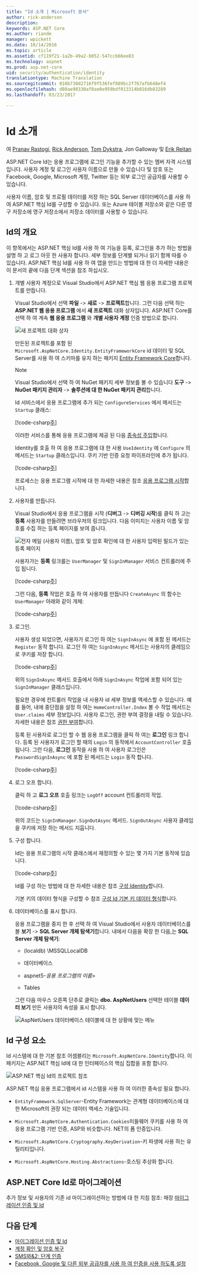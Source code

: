 ```yaml
---
title: "Id 소개 | Microsoft 문서"
author: rick-anderson
description: 
keywords: ASP.NET Core
ms.author: riande
manager: wpickett
ms.date: 10/14/2016
ms.topic: article
ms.assetid: cf119f21-1a2b-49a2-b052-547ccb66ee83
ms.technology: aspnet
ms.prod: asp.net-core
uid: security/authentication/identity
translationtype: Machine Translation
ms.sourcegitcommit: 010b730d2716f9f536fef889bc2f767afb648ef4
ms.openlocfilehash: d80ae98330af8ae0e959bdf013314b016db83289
ms.lasthandoff: 03/23/2017

---
```

# <a name="introduction-to-identity"></a>Id 소개

여 [Pranav Rastogi](https://github.com/rustd), [Rick Anderson](https://twitter.com/RickAndMSFT), [Tom Dykstra](https://github.com/tdykstra), Jon Galloway 및 [Erik Reitan](https://github.com/Erikre)

ASP.NET Core Id는 응용 프로그램에 로그인 기능을 추가할 수 있는 멤버 자격 시스템입니다. 사용자 계정 및 로그인 사용자 이름으로 만들 수 있습니다 및 암호 또는 Facebook, Google, Microsoft 계정, Twitter 등는 외부 로그인 공급자를 사용할 수 있습니다.

사용자 이름, 암호 및 프로필 데이터를 저장 하는 SQL Server 데이터베이스를 사용 하 여 ASP.NET 핵심 Id를 구성할 수 있습니다. 또는 Azure 테이블 저장소와 같은 다른 영구 저장소에 영구 저장소에서 저장소 데이터를 사용할 수 있습니다.

## <a name="overview-of-identity"></a>Id의 개요

이 항목에서는 ASP.NET 핵심 Id를 사용 하 여 기능을 등록, 로그인을 추가 하는 방법을 설명 하 고 로그 아웃 한 사용자 합니다. 세부 정보를 단계별 되거나 읽기 함께 따를 수 있습니다. ASP.NET 핵심 Id를 사용 하 여 앱을 만드는 방법에 대 한 더 자세한 내용은이 문서의 끝에 다음 단계 섹션을 참조 하십시오.

1.  개별 사용자 계정으로 Visual Studio에서 ASP.NET 핵심 웹 응용 프로그램 프로젝트를 만듭니다.

    Visual Studio에서 선택 **파일** -> **새로** -> **프로젝트**합니다. 그런 다음 선택 하는 **ASP.NET 웹 응용 프로그램** 에서 **새 프로젝트** 대화 상자입니다. ASP.NET Core를 선택 하 여 계속 **웹 응용 프로그램** 와 **개별 사용자 계정** 인증 방법으로 합니다.
 
    ![새 프로젝트 대화 상자](identity/_static/01-mvc.png)
 
    만든된 프로젝트를 포함 된 `Microsoft.AspNetCore.Identity.EntityFrameworkCore` id 데이터 및 SQL Server를 사용 하 여 스키마를 유지 하는 패키지 [Entity Framework Core](https://docs.efproject.net)합니다.
 
    > [!NOTE]
    >Visual Studio에서 선택 하 여 NuGet 패키지 세부 정보를 볼 수 있습니다 **도구** -> **NuGet 패키지 관리자** -> **솔루션에 대 한 NuGet 패키지 관리**합니다.
 
    Id 서비스에서 응용 프로그램에 추가 되는 `ConfigureServices` 에서 메서드는 `Startup` 클래스:
 
    [!code-csharp[주](identity/sample/src/ASPNET-IdentityDemo/Startup.cs?highlight=10-12&range=38-56)]
    
    이러한 서비스를 통해 응용 프로그램에 제공 된 다음 [종속성 주입](../../fundamentals/dependency-injection.md)합니다.
 
    Identity를 호출 하 여 응용 프로그램에 대 한 사용 `UseIdentity` 에 `Configure` 의 메서드는 `Startup` 클래스입니다. 쿠키 기반 인증 요청 파이프라인에 추가 됩니다.
 
    [!code-csharp[주](identity/sample/src/ASPNET-IdentityDemo/Startup.cs?highlight=22&range=58-89)]
 
    프로세스는 응용 프로그램 시작에 대 한 자세한 내용은 참조 [응용 프로그램 시작](../../fundamentals/startup.md)합니다.

2.  사용자를 만듭니다.
 
    Visual Studio에서 응용 프로그램을 시작 (**디버그** -> **디버깅 시작**)를 클릭 하 고는 **등록** 사용자를 만들려면 브라우저의 링크입니다. 다음 이미지는 사용자 이름 및 암호를 수집 하는 등록 페이지를 보여 줍니다.
 
    ![전자 메일 (사용자 이름), 암호 및 암호 확인에 대 한 사용자 입력된 필드가 있는 등록 페이지](identity/_static/02-reg.png)
 
    사용자가는 **등록** 링크를는 `UserManager` 및 `SignInManager` 서비스 컨트롤러에 주입 됩니다.
 
    [!code-csharp[주](identity/sample/src/ASPNET-IdentityDemo/Controllers/AccountController.cs?highlight=3-4,11-12,17-18&range=19-43)]
 
    그런 다음, **등록** 작업은 호출 하 여 사용자를 만듭니다 `CreateAsync` 의 함수는 `UserManager` 아래와 같이 개체:
 
    [!code-csharp[주](identity/sample/src/ASPNET-IdentityDemo/Controllers/AccountController.cs?highlight=9&range=101-128)]
 
3.  로그인.
 
    사용자 생성 되었으면, 사용자가 로그인 하 여는 `SignInAsync` 에 포함 된 메서드는 `Register` 동작 합니다. 로그인 하 여는 `SignInAsync` 메서드는 사용자의 클레임으로 쿠키를 저장 합니다.
 
    [!code-csharp[주](identity/sample/src/ASPNET-IdentityDemo/Controllers/AccountController.cs?range=101-128&highlight=18)]
 
    위의 `SignInAsync` 메서드 호출에서 아래 `SignInAsync` 작업에 포함 되어 있는 `SignInManager` 클래스입니다.
 
    필요한 경우에 컨트롤러 작업을 내 사용자 id 세부 정보를 액세스할 수 있습니다. 예를 들어, 내에 중단점을 설정 하 여는 `HomeController.Index` 볼 수 작업 메서드는 `User.claims` 세부 정보입니다. 사용자 로그인, 권한 부여 결정을 내릴 수 있습니다. 자세한 내용은 참조 [권한 부여](../authorization/index.md)합니다.
 
    등록 된 사용자로 로그인 할 수 웹 응용 프로그램을 클릭 하 여는 **로그인** 링크 합니다.  등록 된 사용자가 로그인 할 때의 `Login` 의 동작에서 `AccountController` 호출 됩니다. 그런 다음, **로그인** 동작을 사용 하 여 사용자 로그인은 `PasswordSignInAsync` 에 포함 된 메서드는 `Login` 동작 합니다.
 
    [!code-csharp[주](identity/sample/src/ASPNET-IdentityDemo/Controllers/AccountController.cs?highlight=11&range=54-89)]
 
4.  로그 오프 합니다.
 
    클릭 하 고 **로그 오프** 호출 링크는 `LogOff` account 컨트롤러의 작업.
 
    [!code-csharp[주](identity/sample/src/ASPNET-IdentityDemo/Controllers/AccountController.cs?highlight=5&range=131-138)]
 
    위의 코드는 `SignInManager.SignOutAsync` 메서드. `SignOutAsync` 사용자 클레임을 쿠키에 저장 하는 메서드 지웁니다.
 
5.  구성 합니다.

    Id는 응용 프로그램의 시작 클래스에서 재정의할 수 있는 몇 가지 기본 동작에 있습니다.
 
    [!code-csharp[주](identity/sample/src/ASPNET-IdentityDemo/Startup.cs?highlight=5&range=57-78)]
    
    Id를 구성 하는 방법에 대 한 자세한 내용은 참조 [구성 Identity](identity-configuration.md)합니다.
    
    기본 키의 데이터 형식을 구성할 수 참조 [구성 Id 기본 키 데이터 형식](identity-primary-key-configuration.md)합니다.
 
6.  데이터베이스를 표시 합니다.

    응용 프로그램을 중지 한 후 선택 하 여 Visual Studio에서 사용자 데이터베이스를 볼 **보기** -> **SQL Server 개체 탐색기**합니다. 내에서 다음을 확장 한 다음,는 **SQL Server 개체 탐색기**:
    
    * (localdb) \MSSQLLocalDB
    
    * 데이터베이스
    
    * aspnet5-*응용 프로그램의 이름*>
    
    * Tables
    
    그런 다음 마우스 오른쪽 단추로 클릭는 **dbo. AspNetUsers** 선택한 테이블 **데이터 보기** 만든 사용자의 속성을 표시 합니다.
    
    ![AspNetUsers 데이터베이스 테이블에 대 한 상황에 맞는 메뉴](identity/_static/04-db.png)

## <a name="identity-components"></a>Id 구성 요소

Id 시스템에 대 한 기본 참조 어셈블리는 `Microsoft.AspNetCore.Identity`합니다. 이 패키지는 ASP.NET 핵심 Id에 대 한 인터페이스의 핵심 집합을 포함 합니다.

![ASP.NET 핵심 Id의 프로젝트 참조](identity/_static/05-dependencies.png)

ASP.NET 핵심 응용 프로그램에서 id 시스템을 사용 하 여 이러한 종속성 필요 합니다.

* `EntityFramework.SqlServer`-Entity Framework는 관계형 데이터베이스에 대 한 Microsoft의 권장 되는 데이터 액세스 기술입니다.

* `Microsoft.AspNetCore.Authentication.Cookies`미들웨어 쿠키를 사용 하 여 응용 프로그램 기반 인증, ASP와 비슷합니다. NET의 폼 인증입니다.

* `Microsoft.AspNetCore.Cryptography.KeyDerivation`-키 파생에 사용 하는 유틸리티입니다.

* `Microsoft.AspNetCore.Hosting.Abstractions`-호스팅 추상화 합니다.

## <a name="migrating-to-aspnet-core-identity"></a>ASP.NET Core Id로 마이그레이션

추가 정보 및 사용자의 기존 id 마이그레이션하는 방법에 대 한 지침 참조: 매장 [마이그레이션 인증 및 Id](../../migration/identity.md)

<!-- replace ../../ relative links
  [Authentication and Identity](../../migration/identity.md)
with xref links
 [Authentication and Identity](xref:migration/identity)
-->

## <a name="next-steps"></a>다음 단계

* [마이그레이션 인증 및 Id](xref:migration/identity)
* [계정 확인 및 암호 복구](accconfirm.md)
* [SMS와&2; 단계 인증](2fa.md)
* [Facebook, Google 및 다른 외부 공급자를 사용 하 여 인증을 사용 하도록 설정](social/index.md)

